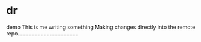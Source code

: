 # dr
demo
This is me writing something 
Making changes directly into the remote repo........................................
